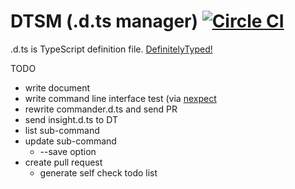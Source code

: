 # DTSM (.d.ts manager) [![Circle CI](https://circleci.com/gh/vvakame/dtsm.png?style=badge)](https://circleci.com/gh/vvakame/dtsm)

.d.ts is TypeScript definition file.
[DefinitelyTyped!](https://github.com/borisyankov/DefinitelyTyped)

TODO

 * write document
 * write command line interface test (via [nexpect](https://www.npmjs.org/package/nexpect)
 * rewrite commander.d.ts and send PR
 * send insight.d.ts to DT
 * list sub-command
 * update sub-command
   * --save option
 * create pull request
   * generate self check todo list
